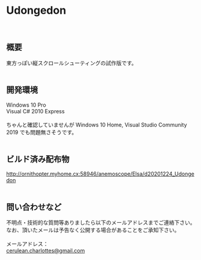 # Udongedon
<br/>

## 概要
東方っぽい縦スクロールシューティングの試作版です。<br/>
<br/>

## 開発環境
Windows 10 Pro<br/>
Visual C# 2010 Express<br/>
<br/>
ちゃんと確認していませんが Windows 10 Home, Visual Studio Community 2019 でも問題無さそうです。<br/>
<br/>

## ビルド済み配布物
http://ornithopter.myhome.cx:58946/anemoscope/Elsa/d20201224_Udongedon<br/>
<br/>

## 問い合わせなど
不明点・技術的な質問等ありましたら以下のメールアドレスまでご連絡下さい。<br/>
なお、頂いたメールは予告なく公開する場合があることをご承知下さい。<br/>
<br/>
メールアドレス：<br/>
cerulean.charlottes@gmail.com<br/>
<br/>
